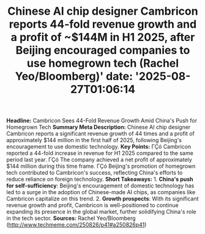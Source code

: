 ﻿---
title: "Chinese AI chip designer Cambricon reports 44-fold revenue growth and a profit of ~$144M in H1 2025, after Beijing encouraged companies to use homegrown tech (Rachel Yeo/Bloomberg)'
date: '2025-08-27T01:06:14"
category: "Markets"
summary: ""
slug: "chinese ai chip designer cambricon reports 44fold revenue gr"
source_urls:
  - "http://www.techmeme.com/250826/p41#a250826p41"
seo:
  title: "Chinese AI chip designer Cambricon reports 44-fold revenue growth and a profit of ~$144M in H1 2025, after Beijing encouraged companies to use homegrown tech (Rachel Yeo/Bloomberg) | Hash n Hedge'
  description: '"
  keywords: ["news", "markets", "brief"]
---
**Headline:** Cambricon Sees 44-Fold Revenue Growth Amid China's Push for Homegrown Tech  **Summary Meta Description:** Chinese AI chip designer Cambricon reports a significant revenue growth of 44 times and a profit of approximately $144 million in the first half of 2025, following Beijing's encouragement to use domestic technology.  **Key Points:**  ΓÇó Cambricon reported a 44-fold increase in revenue for H1 2025 compared to the same period last year. ΓÇó The company achieved a net profit of approximately $144 million during this time frame. ΓÇó Beijing's promotion of homegrown tech contributed to Cambricon's success, reflecting China's efforts to reduce reliance on foreign technology.  **Short Takeaways:**  1. **China's push for self-sufficiency**: Beijing's encouragement of domestic technology has led to a surge in the adoption of Chinese-made AI chips, as companies like Cambricon capitalize on this trend. 2. **Growth prospects**: With its significant revenue growth and profit, Cambricon is well-positioned to continue expanding its presence in the global market, further solidifying China's role in the tech sector.  **Sources:**  Rachel Yeo/Bloomberg (http://www.techmeme.com/250826/p41#a250826p41) 
